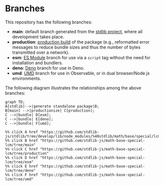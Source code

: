 <!--

@license Apache-2.0

Copyright (c) 2022 The Stdlib Authors.

Licensed under the Apache License, Version 2.0 (the "License");
you may not use this file except in compliance with the License.
You may obtain a copy of the License at

    http://www.apache.org/licenses/LICENSE-2.0

Unless required by applicable law or agreed to in writing, software
distributed under the License is distributed on an "AS IS" BASIS,
WITHOUT WARRANTIES OR CONDITIONS OF ANY KIND, either express or implied.
See the License for the specific language governing permissions and
limitations under the License.

-->

# Branches

This repository has the following branches:

-   **main**: default branch generated from the [stdlib project][stdlib-url], where all development takes place.
-   **production**: [production build][production-url] of the package (e.g., reformatted error messages to reduce bundle sizes and thus the number of bytes transmitted over a network).
-   **esm**: [ES Module][esm-url] branch for use via a `script` tag without the need for installation and bundlers.
-   **deno**: [Deno][deno-url] branch for use in Deno.
-   **umd**: [UMD][umd-url] branch for use in Observable, or in dual browser/Node.js environments.

The following diagram illustrates the relationships among the above branches:

```mermaid
graph TD;
A[stdlib]-->|generate standalone package|B;
B[main] -->|productionize| C[production];
C -->|bundle| D[esm];
C -->|bundle| E[deno];
C -->|bundle| F[umd];

%% click A href "https://github.com/stdlib-js/stdlib/tree/develop/lib/node_modules/%40stdlib/math/base/special/lcm"
%% click B href "https://github.com/stdlib-js/math-base-special-lcm/tree/main"
%% click C href "https://github.com/stdlib-js/math-base-special-lcm/tree/production"
%% click D href "https://github.com/stdlib-js/math-base-special-lcm/tree/esm"
%% click E href "https://github.com/stdlib-js/math-base-special-lcm/tree/deno"
%% click F href "https://github.com/stdlib-js/math-base-special-lcm/tree/umd"
```

[stdlib-url]: https://github.com/stdlib-js/stdlib/tree/develop/lib/node_modules/%40stdlib/math/base/special/lcm
[production-url]: https://github.com/stdlib-js/math-base-special-lcm/tree/production
[deno-url]: https://github.com/stdlib-js/math-base-special-lcm/tree/deno
[umd-url]: https://github.com/stdlib-js/math-base-special-lcm/tree/umd
[esm-url]: https://github.com/stdlib-js/math-base-special-lcm/tree/esm